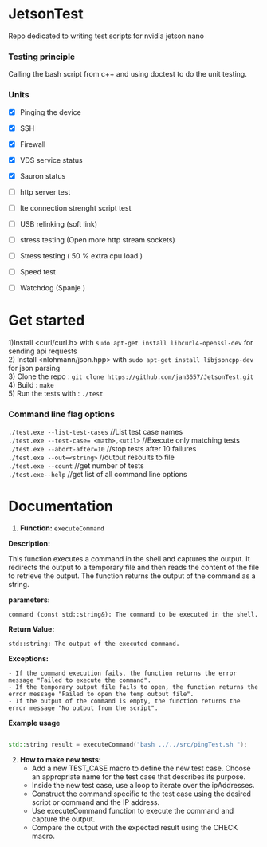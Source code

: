 # JetsonTest
Repo dedicated to writing test scripts for nvidia jetson nano

<h3> Testing principle </h3>
Calling the bash script from c++ and using doctest to do the unit testing.
 

<h3> Units </h3>

- [x] Pinging the device  
- [x] SSH 
- [x] Firewall 
- [x] VDS service status  
- [x] Sauron status  
- [ ] http server test  
- [ ] lte connection strenght script test 
- [ ] USB relinking (soft link)
- [ ] stress testing (Open more http stream sockets)
- [ ] Stress testing ( 50 % extra cpu load )
- [ ] Speed test
- [ ] Watchdog (Spanje )



 
 
 # Get started  

 
 
 1)Install <curl/curl.h> with `sudo apt-get install libcurl4-openssl-dev` for sending api requests  
 2) Install <nlohmann/json.hpp> with `sudo apt-get install libjsoncpp-dev` for json parsing  
 3) Clone the repo : `git clone https://github.com/jan3657/JetsonTest.git`  
 4) Build : `make`  
 5) Run the tests with : `./test`  
  

 <h3> Command line flag options </h3>  

`./test.exe --list-test-cases`          //List test case names  
`./test.exe --test-case= <math>,<util>` //Execute only matching tests   
`./test.exe --abort-after=10`           //stop tests after 10 failures   
`./test.exe --out=<string>`             //output resoults to file  
`./test.exe --count`                    //get number of tests  
`./test.exe--help`                      //get list of all command line options  


 # Documentation 

1) **Function:** `executeCommand`

**Description:**

This function executes a command in the shell and captures the output. It redirects the output to a temporary file and then reads the content of the file to retrieve the output. The function returns the output of the command as a string.

**parameters:**


    command (const std::string&): The command to be executed in the shell.

**Return Value:**

    std::string: The output of the executed command.

**Exceptions:**

    - If the command execution fails, the function returns the error message "Failed to execute the command".
    - If the temporary output file fails to open, the function returns the error message "Failed to open the temp output file".
    - If the output of the command is empty, the function returns the error message "No output from the script".

 **Example usage**
 ```c++

 std::string result = executeCommand("bash ../../src/pingTest.sh ");
```

2) **How to make new tests:**
    - Add a new TEST_CASE macro to define the new test case.
      Choose an appropriate name for the test case that describes its purpose.
    - Inside the new test case, use a loop to iterate over the ipAddresses.
    - Construct the command specific to the test case using the desired script or command and the IP address.
    - Use executeCommand function to execute the command and capture the output.
    - Compare the output with the expected result using the CHECK macro.
